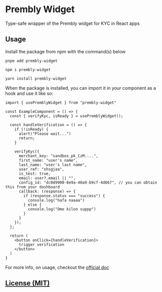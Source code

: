 # Prembly Widget

Type-safe wrapper of the Prembly widget for KYC in React apps

## Usage

Install the package from npm with the command(s) below

```shell
pnpm add prembly-widget

npm i prembly-widget

yarn install prembly-widget
```

When the package is installed, you can import it in your component as a hook and use it like so:

```tsx
import { usePremblyWidget } from "prembly-widget"

const ExampleComponent = () => {
  const { verifyKyc, isReady } = usePremblyWidget();

  const handleVerification = () => {
    if (!isReady) {
      alert("Please wait...")
      return;
    }

    verifyKyc({
      merchant_key: "sandbox_pk_CzM....",
      first_name: "user's name",
      last_name: "user's last name",
      user_ref: "shsgjaa",
      is_test: true,
      email: user?.email || "",
      config_id: "dc0d9900-8e9a-40a9-b9cf-4d667", // you can obtain this from your dashboard
      callback: (response) => {
        if (response.status === "success") {
          console.log("hafa naaaa")
        } else {
          console.log("Omo kilon suppp")
        }
      }
    });
  };

  return (
    <button onClick={handleVerification}>
      trigger verification
    </button>
  )
}
```

For more info, on usage, checkout the [official doc](https://docs.prembly.com/docs/identity-verification-sdk)

## [License (MIT)](LICENSE)
